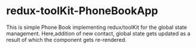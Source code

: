 # redux-toolKit-PhoneBookApp
This is simple Phone Book implementing redux/toolKit for the global state management.
Here,addition of new contact, global state gets updated as a result of which the component  gets re-rendered.
